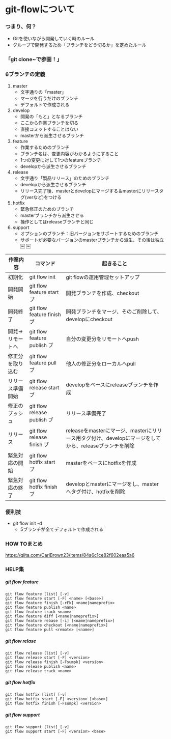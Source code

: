 # git-flowについて
### つまり、何？
- Gitを使いながら開発していく時のルール
- グループで開発するため「ブランチをどう切るか」を定めたルール

### 「git clone~で参画！」

### 6ブランチの定義
1. master
    - 文字通りの「master」
    - マージを行うだけのブランチ
    - デフォルトで作成される
2. develop
    - 開発の「もと」となるブランチ
    - ここから作業ブランチを切る
    - 直接コミットすることはない
    - masterから派生させるブランチ
3. feature
    - 作業するためのブランチ
    - ブランチ名は、変更内容がわかるようにすること
    - 1つの変更に対して1つのfeatureブランチ
    - developから派生させるブランチ
4. release
    - 文字通り「製品リリース」のためのブランチ
    - developから派生させるブランチ
    - リリース完了後、masterとdevelopにマージする＆masterにリリースタグ(verなど)をつける
5. hotfix
    - 緊急修正のためのブランチ
    - masterブランチから派生させる
    - 操作としてはreleaseブランチと同じ
6. support
    - オプションのブランチ：旧バージョンをサポートするためのブランチ
    - サポートが必要なバージョンのmasterブランチから派生、その後は独立
￼
￼

|作業内容|コマンド|起きること|
|------|--------|--------|
|初期化|git flow init|git flowの運用管理セットアップ|
|開発開始|git flow feature start ブ|開発ブランチを作成、checkout|
|開発終了|git flow feature finish ブ|開発ブランチをマージ、そのご削除して、developにcheckout|
|開発→リモートへ|git flow feature publish ブ|自分の変更分をリモートへpush|
|修正分を取り込む|git flow feature pull ブ|他人の修正分をローカルへpull|
|リリース準備開始|git flow release start ブ|developをベースにreleaseブランチを作成|
|修正のプッシュ|git flow release publish ブ|リリース準備完了|
|リリース|git flow release finish ブ|releaseをmasterにマージ、masterにリリース用タグ付け、developにマージをしてから、releaseブランチを削除|
|緊急対応の開始|git flow hotfix start ブ|masterをベースにhotfixを作成|
|緊急対応の終了|git flow hotfix finish ブ|developとmasterにマージをし、masterへタグ付け、hotfixを削除|


### 便利技
- git flow init -d
    - 5ブランチが全てデフォルトで作成される


### HOW TOまとめ
https://qiita.com/CarlBrown23/items/84a6c1ce82f602eaa5a6

### HELP集
##### git flow feature
```
git flow feature [list] [-v]
git flow feature start [-F] <name> [<base>]
git flow feature finish [-rFk] <name|nameprefix>
git flow feature publish <name>
git flow feature track <name>
git flow feature diff [<name|nameprefix>]
git flow feature rebase [-i] [<name|nameprefix>]
git flow feature checkout [<name|nameprefix>]
git flow feature pull <remote> [<name>]
```
##### git flow relase
```
git flow release [list] [-v]
git flow release start [-F] <version>
git flow release finish [-Fsumpk] <version>
git flow release publish <name>
git flow release track <name>
```
##### git flow hotfix
```
git flow hotfix [list] [-v]
git flow hotfix start [-F] <version> [<base>]
git flow hotfix finish [-Fsumpk] <version>
```
##### git flow support
```
git flow support [list] [-v]
git flow support start [-F] <version> <base>
```

